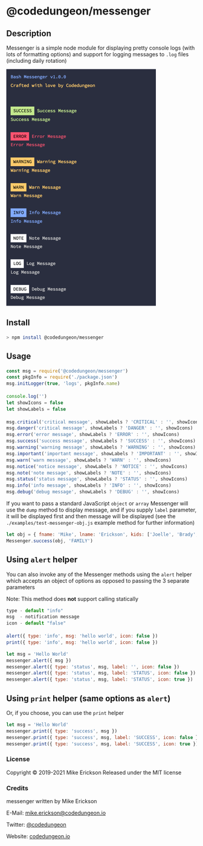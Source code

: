 # @codedungeon/messenger

## Description

Messenger is a simple node module for displaying pretty console logs (with lots of formatting options) and support for logging messages to `.log` files (including daily rotation)

![Screenshot](https://github.com/mikeerickson/messenger/blob/master/docs/messenger-example.png)

## Install

```bash
> npm install @codedungeon/messenger
```

## Usage

```js
const msg = require('@codedungeon/messenger')
const pkgInfo = require('./package.json')
msg.initLogger(true, 'logs', pkgInfo.name)

console.log('')
let showIcons = false
let showLabels = false

msg.critical('critical message', showLabels ? 'CRITICAL' : '', showIcons)
msg.danger('critical message', showLabels ? 'DANGER' : '', showIcons)
msg.error('error message', showLabels ? 'ERROR' : '', showIcons)
msg.success('success message', showLabels ? 'SUCCESS' : '', showIcons)
msg.warning('warning message', showLabels ? 'WARNING' : '', showIcons)
msg.important('important message', showLabels ? 'IMPORTANT' : '', showIcons)
msg.warn('warn message', showLabels ? 'WARN' : '', showIcons)
msg.notice('notice message', showLabels ? 'NOTICE' : '', showIcons)
msg.note('note message', showLabels ? 'NOTE' : '', showIcons)
msg.status('status message', showLabels ? 'STATUS' : '', showIcons)
msg.info('info message', showLabels ? 'INFO' : '', showIcons)
msg.debug('debug message', showLabels ? 'DEBUG' : '', showIcons)
```

If you want to pass a standard JavaScript `object` or `array` Messenger will use the `dump` method to display message, and if you supply `label` parameter, it will be displayed first and then message will be displayed (see the `./examples/test-messenger-obj.js` example method for further information)

```js
let obj = { fname: 'Mike', lname: 'Erickson', kids: ['Joelle', 'Brady', 'Bailey', 'Trevor'] }
Messenger.success(obj, 'FAMILY')
```

## Using `alert` helper

You can also invoke any of the Messenger methods using the `alert` helper which accepts an object of options as opposed to passing the 3 separate parameters

Note: This method does **not** support calling statically

```js
type - default "info"
msg  - notification message
icon - default "false"

alert({ type: 'info', msg: 'hello world', icon: false })
print({ type: 'info', msg: 'hello world', icon: false })
```

```js
let msg = 'Hello World'
messenger.alert({ msg })
messenger.alert({ type: 'status', msg, label: '', icon: false })
messenger.alert({ type: 'status', msg, label: 'STATUS', icon: false })
messenger.alert({ type: 'status', msg, label: 'STATUS', icon: true })
```

## Using `print` helper (same options as `alert`)

Or, if you choose, you can use the `print` helper

```js
let msg = 'Hello World'
messenger.print({ type: 'success', msg })
messenger.print({ type: 'success', msg, label: 'SUCCESS', icon: false })
messenger.print({ type: 'success', msg, label: 'SUCCESS', icon: true })
```

### License

Copyright &copy; 2019-2021 Mike Erickson
Released under the MIT license

### Credits

messenger written by Mike Erickson

E-Mail: [mike.erickson@codedungeon.io](mailto:mike.erickson@codedungeon.io)

Twitter: [@codedungeon](http://twitter.com/codedungeon)

Website: [codedungeon.io](http://codedungeon.io)
